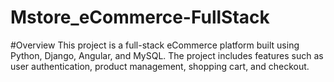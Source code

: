 # Mstore_eCommerce-FullStack
#Overview
This project is a full-stack eCommerce platform built using Python, Django, Angular, and MySQL.
The project includes features such as user authentication, product management, shopping cart, and checkout.
